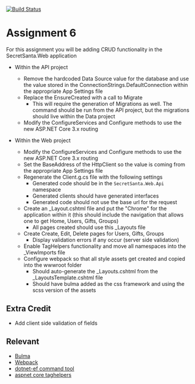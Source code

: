 [![Build Status](https://dev.azure.com/dsergio/CSCD379-2020-Winter/_apis/build/status/dsergio.EWU-CSCD379-2020-Winter?branchName=Assignment6)](https://dev.azure.com/dsergio/CSCD379-2020-Winter/_build/latest?definitionId=1&branchName=Assignment6)

# Assignment 6

For this assignment you will be adding CRUD functionality in the SecretSanta.Web application

- Within the API project
  - Remove the hardcoded Data Source value for the database and use the value stored in the ConnectionStrings.DefaultConnection within the appropriate App Settings file
  - Replace the EnsureCreated with a call to Migrate
    - This will require the generation of Migrations as well. The command should be run from the API project, but the migrations should live within the Data project
  - Modify the ConfigureServices and Configure methods to use the new ASP.NET Core 3.x routing

- Within the Web project
  - Modify the ConfigureServices and Configure methods to use the new ASP.NET Core 3.x routing
  - Set the BaseAddress of the HttpClient so the value is coming from the appropriate App Settings file
  - Regenerate the Client.g.cs file with the following settings
    - Generated code should be in the `SecretSanta.Web.Api` namespace
    - Generated clients should have generated interfaces
    - Generated code should not use the base url for the request
  - Create an _Layout.cshtml file and put the "Chrome" for the application within it (this should include the navigation that allows one to get Home, Users, Gifts, Groups)
    - All pages created should use this _Layouts file
  - Create Create, Edit, Delete pages for Users, Gifts, Groups
    - Display validation errors if any occur (server side validation)
  - Enable TagHelpers functionality and move all namespaces into the _ViewImports file
  - Configure webpack so that all style assets get created and copied into the wwwroot folder
    - Should auto-generate the _Layouts.cshtml from the _LayoutsTemplate.cshtml file
    - Should have bulma added as the css framework and using the scss version of the assets

## Extra Credit
- Add client side validation of fields

## Relevant 
- [Bulma](https://bulma.io/)
- [Webpack](https://webpack.js.org/)
- [dotnet-ef command tool](https://docs.microsoft.com/en-us/ef/core/miscellaneous/cli/dotnet)
- [aspnet core taghelpers](https://docs.microsoft.com/en-us/aspnet/core/mvc/views/tag-helpers/intro?view=aspnetcore-3.1)
